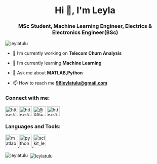 <h1 align="center">Hi 👋, I'm Leyla</h1>
<h3 align="center">MSc Student, Machine Learning Engineer, Electrics & Electronics Engineer(BSc)</h3>

<p align="left"> <img src="https://komarev.com/ghpvc/?username=leylatulu&label=Profile%20views&color=0e75b6&style=flat" alt="leylatulu" /> </p>

- 🔭 I’m currently working on **Telecom Churn Analysis**

- 🌱 I’m currently learning **Machine Learning**

- 💬 Ask me about **MATLAB,Python**

- 📫 How to reach me **98leylatulu@gmail.com**

<h3 align="left">Connect with me:</h3>
<p align="left">
<a href="https://linkedin.com/in/https://www.linkedin.com/in/leylatülü/" target="blank"><img align="center" src="https://cdn.jsdelivr.net/npm/simple-icons@3.0.1/icons/linkedin.svg" alt="https://www.linkedin.com/in/leylatülü/" height="30" width="40" /></a>
<a href="https://stackoverflow.com/users/https://stackoverflow.com/users/14339240/leyla-t%c3%bcl%c3%bc" target="blank"><img align="center" src="https://cdn.jsdelivr.net/npm/simple-icons@3.0.1/icons/stackoverflow.svg" alt="https://stackoverflow.com/users/14339240/leyla-t%c3%bcl%c3%bc" height="30" width="40" /></a>
<a href="https://medium.com/@98leylatulu" target="blank"><img align="center" src="https://cdn.jsdelivr.net/npm/simple-icons@3.0.1/icons/medium.svg" alt="@98leylatulu" height="30" width="40" /></a>
<a href="https://www.hackerrank.com/https://www.hackerrank.com/98leylatulu" target="blank"><img align="center" src="https://cdn.jsdelivr.net/npm/simple-icons@3.0.1/icons/hackerrank.svg" alt="https://www.hackerrank.com/98leylatulu" height="30" width="40" /></a>
</p>

<h3 align="left">Languages and Tools:</h3>
<p align="left"> <a href="https://www.mathworks.com/" target="_blank"> <img src="https://raw.githubusercontent.com/simple-icons/simple-icons/master/icons/mathworks.svg" alt="matlab" width="40" height="40"/> </a> <a href="https://www.python.org" target="_blank"> <img src="https://devicons.github.io/devicon/devicon.git/icons/python/python-original.svg" alt="python" width="40" height="40"/> </a> <a href="https://scikit-learn.org/" target="_blank"> <img src="https://upload.wikimedia.org/wikipedia/commons/0/05/Scikit_learn_logo_small.svg" alt="scikit_learn" width="40" height="40"/> </a> </p>

<p><img align="left" src="https://github-readme-stats.vercel.app/api/top-langs?username=leylatulu&show_icons=true&locale=en&layout=compact" alt="leylatulu" /></p>

<p>&nbsp;<img align="center" src="https://github-readme-stats.vercel.app/api?username=leylatulu&show_icons=true&locale=en" alt="leylatulu" /></p>
